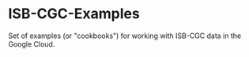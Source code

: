 # ISB-CGC-Examples

Set of examples (or "cookbooks") for working with ISB-CGC data in the Google Cloud.
